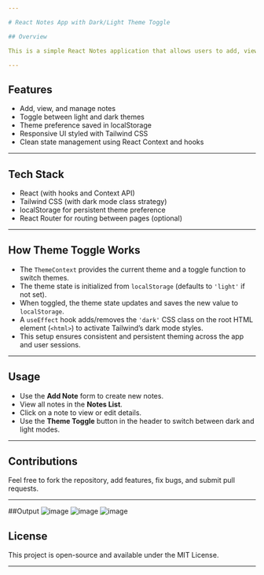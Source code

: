 ```yaml
---

# React Notes App with Dark/Light Theme Toggle

## Overview

This is a simple React Notes application that allows users to add, view, and manage notes. It features a **dark/light theme toggle** implemented using React Context and Tailwind CSS dark mode support. The user’s theme preference is saved in `localStorage` so it persists across sessions.

---
```


## Features

* Add, view, and manage notes
* Toggle between light and dark themes
* Theme preference saved in localStorage
* Responsive UI styled with Tailwind CSS
* Clean state management using React Context and hooks

---

## Tech Stack

* React (with hooks and Context API)
* Tailwind CSS (with dark mode class strategy)
* localStorage for persistent theme preference
* React Router for routing between pages (optional)
---

## How Theme Toggle Works

* The `ThemeContext` provides the current theme and a toggle function to switch themes.
* The theme state is initialized from `localStorage` (defaults to `'light'` if not set).
* When toggled, the theme state updates and saves the new value to `localStorage`.
* A `useEffect` hook adds/removes the `'dark'` CSS class on the root HTML element (`<html>`) to activate Tailwind’s dark mode styles.
* This setup ensures consistent and persistent theming across the app and user sessions.

---
## Usage

* Use the **Add Note** form to create new notes.
* View all notes in the **Notes List**.
* Click on a note to view or edit details.
* Use the **Theme Toggle** button in the header to switch between dark and light modes.

---

## Contributions

Feel free to fork the repository, add features, fix bugs, and submit pull requests.

---

##Output
![image](https://github.com/user-attachments/assets/e790a88a-a002-4d25-954f-bc3989e3a403)
![image](https://github.com/user-attachments/assets/3795cd2b-37f7-4729-b517-96c2ad6a1d7c)
![image](https://github.com/user-attachments/assets/a9c744bf-16f8-4539-91f9-353e1552b2a5)


## License

This project is open-source and available under the MIT License.

---

